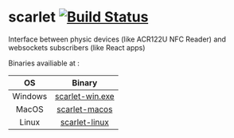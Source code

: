 # scarlet [![Build Status](https://travis-ci.com/cesar-richard/scarlet.svg?branch=master)](https://travis-ci.com/cesar-richard/scarlet)

Interface between physic devices (like ACR122U NFC Reader) and websockets subscribers (like React apps)

Binaries availiable at :

| OS      | Binary                                                                                               |
|:-------:|:----------------------------------------------------------------------------------------------------:|
| Windows | [scarlet-win.exe](https://github.com/cesar-richard/scarlet/releases/latest/download/scarlet-win.exe) |
| MacOS   | [scarlet-macos](https://github.com/cesar-richard/scarlet/releases/latest/download/scarlet-macos)     |
| Linux   | [scarlet-linux](https://github.com/cesar-richard/scarlet/releases/latest/download/scarlet-linux)     |


